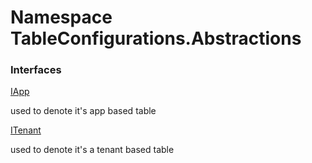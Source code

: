 #  Namespace TableConfigurations.Abstractions

### Interfaces

 [IApp](TableConfigurations.Abstractions.IApp.md)

used to denote it's app based table

 [ITenant](TableConfigurations.Abstractions.ITenant.md)

used to denote it's a tenant based table

